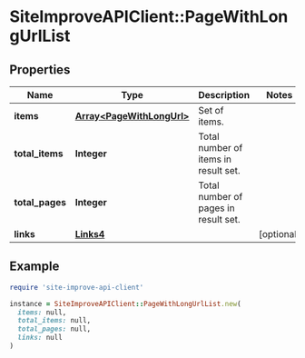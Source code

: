 # SiteImproveAPIClient::PageWithLongUrlList

## Properties

| Name | Type | Description | Notes |
| ---- | ---- | ----------- | ----- |
| **items** | [**Array&lt;PageWithLongUrl&gt;**](PageWithLongUrl.md) | Set of items. |  |
| **total_items** | **Integer** | Total number of items in result set. |  |
| **total_pages** | **Integer** | Total number of pages in result set. |  |
| **links** | [**Links4**](Links4.md) |  | [optional] |

## Example

```ruby
require 'site-improve-api-client'

instance = SiteImproveAPIClient::PageWithLongUrlList.new(
  items: null,
  total_items: null,
  total_pages: null,
  links: null
)
```

